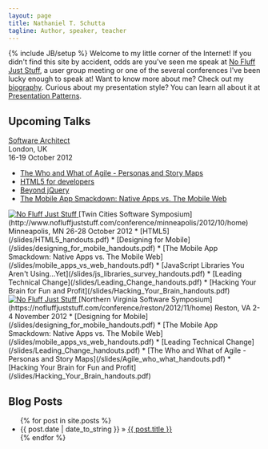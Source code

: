 ```yaml
---
layout: page
title: Nathaniel T. Schutta
tagline: Author, speaker, teacher
---
```

{% include JB/setup %}
Welcome to my little corner of the Internet! If you didn't find this
site by accident, odds are you've seen me speak at [No Fluff Just
Stuff](http://www.nofluffjuststuff.com/home/main), a user group
meeting or one of the several conferences I've been lucky enough to
speak at! Want to know more about me? Check out my
[biography](about.html). Curious about my presentation style? You
can learn all about it at [Presentation Patterns](http://presentationpatterns.com).
    
## Upcoming Talks

[Software Architect](http://www.software-architect.co.uk)  
London, UK  
16-19 October 2012  
* [The Who and What of Agile - Personas and Story Maps](/slides/Agile_who_what_handouts.pdf)
* [HTML5 for developers](/slides/HTML5_Developers_handouts.pdf)
* [Beyond jQuery](/slides/Beyond_jQuery_handouts.pdf)
* [The Mobile App Smackdown: Native Apps vs. The Mobile Web](/slides/mobile_apps_vs_web_handouts.pdf)

<a href="http://www.nofluffjuststuff.com"> 
<img src="http://www.nofluffjuststuff.com/images/nfjs_logo200.gif" alt="No Fluff Just Stuff"/> </a>
[Twin Cities Software
Symposium](http://www.nofluffjuststuff.com/conference/minneapolis/2012/10/home)  
Minneapolis, MN  
26-28 October 2012  
* [HTML5](/slides/HTML5_handouts.pdf)
* [Designing for Mobile](/slides/designing_for_mobile_handouts.pdf)
* [The Mobile App Smackdown: Native Apps vs. The Mobile Web](/slides/mobile_apps_vs_web_handouts.pdf)
* [JavaScript Libraries You Aren't Using...Yet](/slides/js_libraries_survey_handouts.pdf)
* [Leading Technical Change](/slides/Leading_Change_handouts.pdf)
* [Hacking Your Brain for Fun and Profit](/slides/Hacking_Your_Brain_handouts.pdf)

<a href="http://www.nofluffjuststuff.com"> 
<img src="http://www.nofluffjuststuff.com/images/nfjs_logo200.gif" alt="No Fluff Just Stuff"/> </a>
[Northern Virginia Software Symposium](https://nofluffjuststuff.com/conference/reston/2012/11/home)  
Reston, VA  
2-4 November 2012  
* [Designing for Mobile](/slides/designing_for_mobile_handouts.pdf)
* [The Mobile App Smackdown: Native Apps vs. The Mobile Web](/slides/mobile_apps_vs_web_handouts.pdf)
* [Leading Technical Change](/slides/Leading_Change_handouts.pdf)
* [The Who and What of Agile - Personas and Story Maps](/slides/Agile_who_what_handouts.pdf)
* [Hacking Your Brain for Fun and Profit](/slides/Hacking_Your_Brain_handouts.pdf)


## Blog Posts

<ul class="posts">
  {% for post in site.posts %}
    <li><span>{{ post.date | date_to_string }}</span> &raquo; <a href="{{ BASE_PATH }}{{ post.url }}">{{ post.title }}</a></li>
  {% endfor %}
</ul>
